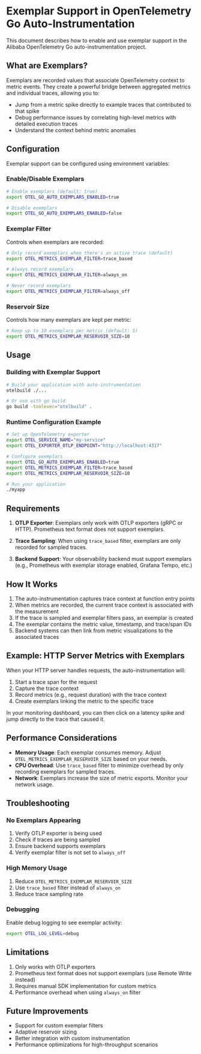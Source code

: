 # Exemplar Support in OpenTelemetry Go Auto-Instrumentation

This document describes how to enable and use exemplar support in the Alibaba OpenTelemetry Go auto-instrumentation project.

## What are Exemplars?

Exemplars are recorded values that associate OpenTelemetry context to metric events. They create a powerful bridge between aggregated metrics and individual traces, allowing you to:

- Jump from a metric spike directly to example traces that contributed to that spike
- Debug performance issues by correlating high-level metrics with detailed execution traces
- Understand the context behind metric anomalies

## Configuration

Exemplar support can be configured using environment variables:

### Enable/Disable Exemplars

```bash
# Enable exemplars (default: true)
export OTEL_GO_AUTO_EXEMPLARS_ENABLED=true

# Disable exemplars
export OTEL_GO_AUTO_EXEMPLARS_ENABLED=false
```

### Exemplar Filter

Controls when exemplars are recorded:

```bash
# Only record exemplars when there's an active trace (default)
export OTEL_METRICS_EXEMPLAR_FILTER=trace_based

# Always record exemplars
export OTEL_METRICS_EXEMPLAR_FILTER=always_on

# Never record exemplars
export OTEL_METRICS_EXEMPLAR_FILTER=always_off
```

### Reservoir Size

Controls how many exemplars are kept per metric:

```bash
# Keep up to 10 exemplars per metric (default: 5)
export OTEL_METRICS_EXEMPLAR_RESERVOIR_SIZE=10
```

## Usage

### Building with Exemplar Support

```bash
# Build your application with auto-instrumentation
otelbuild ./...

# Or use with go build
go build -toolexec="otelbuild" .
```

### Runtime Configuration Example

```bash
# Set up OpenTelemetry exporter
export OTEL_SERVICE_NAME="my-service"
export OTEL_EXPORTER_OTLP_ENDPOINT="http://localhost:4317"

# Configure exemplars
export OTEL_GO_AUTO_EXEMPLARS_ENABLED=true
export OTEL_METRICS_EXEMPLAR_FILTER=trace_based
export OTEL_METRICS_EXEMPLAR_RESERVOIR_SIZE=10

# Run your application
./myapp
```

## Requirements

1. **OTLP Exporter**: Exemplars only work with OTLP exporters (gRPC or HTTP). Prometheus text format does not support exemplars.

2. **Trace Sampling**: When using `trace_based` filter, exemplars are only recorded for sampled traces.

3. **Backend Support**: Your observability backend must support exemplars (e.g., Prometheus with exemplar storage enabled, Grafana Tempo, etc.)

## How It Works

1. The auto-instrumentation captures trace context at function entry points
2. When metrics are recorded, the current trace context is associated with the measurement
3. If the trace is sampled and exemplar filters pass, an exemplar is created
4. The exemplar contains the metric value, timestamp, and trace/span IDs
5. Backend systems can then link from metric visualizations to the associated traces

## Example: HTTP Server Metrics with Exemplars

When your HTTP server handles requests, the auto-instrumentation will:

1. Start a trace span for the request
2. Capture the trace context
3. Record metrics (e.g., request duration) with the trace context
4. Create exemplars linking the metric to the specific trace

In your monitoring dashboard, you can then click on a latency spike and jump directly to the trace that caused it.

## Performance Considerations

- **Memory Usage**: Each exemplar consumes memory. Adjust `OTEL_METRICS_EXEMPLAR_RESERVOIR_SIZE` based on your needs.
- **CPU Overhead**: Use `trace_based` filter to minimize overhead by only recording exemplars for sampled traces.
- **Network**: Exemplars increase the size of metric exports. Monitor your network usage.

## Troubleshooting

### No Exemplars Appearing

1. Verify OTLP exporter is being used
2. Check if traces are being sampled
3. Ensure backend supports exemplars
4. Verify exemplar filter is not set to `always_off`

### High Memory Usage

1. Reduce `OTEL_METRICS_EXEMPLAR_RESERVOIR_SIZE`
2. Use `trace_based` filter instead of `always_on`
3. Reduce trace sampling rate

### Debugging

Enable debug logging to see exemplar activity:

```bash
export OTEL_LOG_LEVEL=debug
```

## Limitations

1. Only works with OTLP exporters
2. Prometheus text format does not support exemplars (use Remote Write instead)
3. Requires manual SDK implementation for custom metrics
4. Performance overhead when using `always_on` filter

## Future Improvements

- Support for custom exemplar filters
- Adaptive reservoir sizing
- Better integration with custom instrumentation
- Performance optimizations for high-throughput scenarios